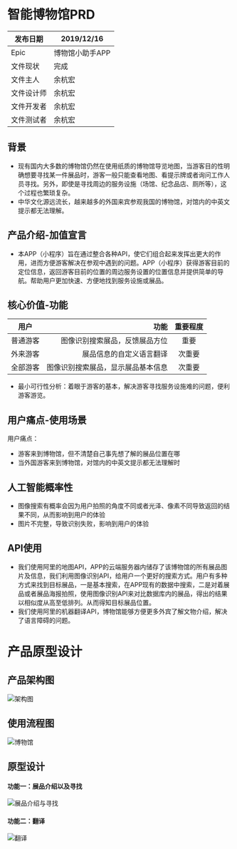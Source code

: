 #  智能博物馆PRD

    
| 发布日期        | 2019/12/16    | 
| --------   | ---------  | 
| Epic        | 博物馆小助手APP      | 
| 文件现状       | 完成    | 
| 文件主人       | 余杭宏    | 
| 文件设计师       | 余杭宏    | 
| 文件开发者       | 余杭宏    | 
| 文件测试者       | 余杭宏    |  

##  背景
-  现有国内大多数的博物馆仍然在使用纸质的博物馆导览地图，当游客目的性明确想要寻找某一件展品时，游客一般只能查看地图、看提示牌或者询问工作人员寻找。另外，即使是寻找周边的服务设施（场馆、纪念品店、厕所等），这个过程也繁琐复杂。
-  中华文化源远流长，越来越多的外国来宾参观我国的博物馆，对馆内的中英文提示都无法理解。

##  产品介绍-加值宣言
-  本APP（小程序）旨在通过整合各种API，使它们组合起来发挥出更大的作用，进而方便游客解决在参观中遇到的问题。APP（小程序）获得游客目前的定位信息，返回游客目前的位置的周边服务设置的位置信息并提供简单的导航。帮助用户更加快速、方便地找到服务设施或展品。

##  核心价值-功能
| 用户        | 功能    | 重要程度     |
| --------   | -----:  | :----: |
| 普通游客        | 图像识别搜索展品，反馈展品方位     | 重要    |
| 外来游客       | 展品信息的自定义语言翻译    | 次重要     |
| 全部游客       | 图像识别搜索展品，显示展品基本信息    | 次重要     |
    
-  最小可行性分析：着眼于游客的基本，解决游客寻找服务设施难的问题，便利游客游览。

##  用户痛点-使用场景
用户痛点：    
-  游客来到博物馆，但不清楚自己事先想了解的展品位置在哪     
-  当外国游客来到博物馆，对馆内的中英文提示都无法理解时    

##  人工智能概率性
-  图像搜索有概率会因为用户拍照的角度不同或者光泽、像素不同导致返回的结果不同，从而影响到用户的体验
-  图片不完整，导致识别失败，影响到用户的体验

##  API使用
-  我们使用阿里的地图API，APP的云端服务器内储存了该博物馆的所有展品图片及信息，我们利用图像识别API，给用户一个更好的搜索方式。用户有多种方式来找到目标展品，一是基本搜索，在APP现有的数据中搜索，二是对着展品或者展品海报拍照，使用图像识别API来对比数据库内的展品，得出的结果以相似度从高至低排列。从而得知目标展品位置。
-  我们使用阿里的机器翻译API，博物馆能够方便更多外宾了解文物介绍，解决了语言障碍的问题。

#  产品原型设计     

##  产品架构图
![架构图](https://images.gitee.com/uploads/images/2019/1224/172847_8e67b7a8_1648172.png "屏幕截图.png")

##  使用流程图
![博物馆](https://images.gitee.com/uploads/images/2019/1224/170530_b92d400e_1648172.png "屏幕截图.png")

##  原型设计
####  功能一：展品介绍以及寻找
![展品介绍与寻找](https://images.gitee.com/uploads/images/2019/1228/192944_999001b2_1648172.png "屏幕截图.png")

####  功能二：翻译
![翻译](https://images.gitee.com/uploads/images/2019/1228/193130_a58c4e57_1648172.png "屏幕截图.png")

